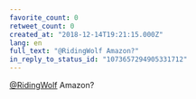 ```yaml
---
favorite_count: 0
retweet_count: 0
created_at: "2018-12-14T19:21:15.000Z"
lang: en
full_text: "@RidingWolf Amazon?"
in_reply_to_status_id: "1073657294905331712"
---
```


[@RidingWolf](https://twitter.com/RidingWolf) Amazon?
